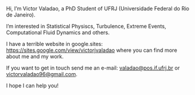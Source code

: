 Hi, I’m Victor Valadao, a PhD Student of UFRJ (Universidade Federal do Rio de Janeiro).

I’m interested in Statistical Physiscs, Turbulence, Extreme Events, Computational Fluid Dynamics and others.

I have a terrible website in google.sites: https://sites.google.com/view/victorjvaladao where you can find more about me and my work.

If you want to get in touch send me an e-mail: valadao@pos.if.ufrj.br or victorvaladao96@gmail.com.

I hope I can help you!
